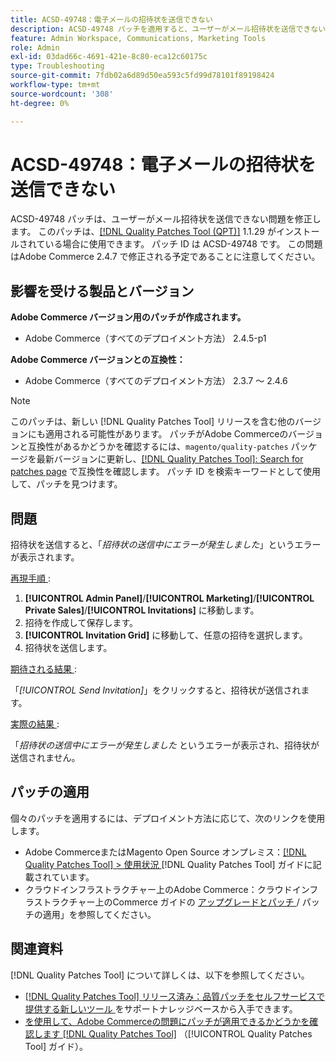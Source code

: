 ```yaml
---
title: ACSD-49748：電子メールの招待状を送信できない
description: ACSD-49748 パッチを適用すると、ユーザーがメール招待状を送信できないAdobe Commerceの問題を修正できます。
feature: Admin Workspace, Communications, Marketing Tools
role: Admin
exl-id: 03dad66c-4691-421e-8c80-eca12c60175c
type: Troubleshooting
source-git-commit: 7fdb02a6d89d50ea593c5fd99d78101f89198424
workflow-type: tm+mt
source-wordcount: '308'
ht-degree: 0%

---
```


# ACSD-49748：電子メールの招待状を送信できない

ACSD-49748 パッチは、ユーザーがメール招待状を送信できない問題を修正します。 このパッチは、[[!DNL Quality Patches Tool (QPT)]](https://experienceleague.adobe.com/ja/docs/commerce-operations/tools/quality-patches-tool/quality-patches-tool-to-self-serve-quality-patches) 1.1.29 がインストールされている場合に使用できます。 パッチ ID は ACSD-49748 です。 この問題はAdobe Commerce 2.4.7 で修正される予定であることに注意してください。

## 影響を受ける製品とバージョン

**Adobe Commerce バージョン用のパッチが作成されます。**

* Adobe Commerce（すべてのデプロイメント方法） 2.4.5-p1

**Adobe Commerce バージョンとの互換性：**

* Adobe Commerce（すべてのデプロイメント方法） 2.3.7 ～ 2.4.6

>[!NOTE]
>
>このパッチは、新しい [!DNL Quality Patches Tool] リリースを含む他のバージョンにも適用される可能性があります。 パッチがAdobe Commerceのバージョンと互換性があるかどうかを確認するには、`magento/quality-patches` パッケージを最新バージョンに更新し、[[!DNL Quality Patches Tool]: Search for patches page](https://experienceleague.adobe.com/tools/commerce-quality-patches/index.html?lang=ja) で互換性を確認します。 パッチ ID を検索キーワードとして使用して、パッチを見つけます。

## 問題

招待状を送信すると、「*招待状の送信中にエラーが発生しました*」というエラーが表示されます。

<u> 再現手順 </u>:

1. **[!UICONTROL Admin Panel]**/**[!UICONTROL Marketing]**/**[!UICONTROL Private Sales]**/**[!UICONTROL Invitations]** に移動します。
1. 招待を作成して保存します。
1. **[!UICONTROL Invitation Grid]** に移動して、任意の招待を選択します。
1. 招待状を送信します。

<u> 期待される結果 </u>:

「*[!UICONTROL Send Invitation]*」をクリックすると、招待状が送信されます。

<u> 実際の結果 </u>:

「*招待状の送信中にエラーが発生しました* というエラーが表示され、招待状が送信されません。

## パッチの適用

個々のパッチを適用するには、デプロイメント方法に応じて、次のリンクを使用します。

* Adobe CommerceまたはMagento Open Source オンプレミス：[[!DNL Quality Patches Tool] > 使用状況 ](/help/tools/quality-patches-tool/usage.md) [!DNL Quality Patches Tool] ガイドに記載されています。
* クラウドインフラストラクチャー上のAdobe Commerce：クラウドインフラストラクチャー上のCommerce ガイドの [ アップグレードとパッチ ](https://experienceleague.adobe.com/docs/commerce-cloud-service/user-guide/develop/upgrade/apply-patches.html?lang=ja)/ パッチの適用」を参照してください。

## 関連資料

[!DNL Quality Patches Tool] について詳しくは、以下を参照してください。

* [[!DNL Quality Patches Tool]  リリース済み：品質パッチをセルフサービスで提供する新しいツール ](https://experienceleague.adobe.com/ja/docs/commerce-operations/tools/quality-patches-tool/quality-patches-tool-to-self-serve-quality-patches) をサポートナレッジベースから入手できます。
* [ を使用して、Adobe Commerceの問題にパッチが適用できるかどうかを確認します  [!DNL Quality Patches Tool]](/help/tools/quality-patches-tool/patches-available-in-qpt/check-patch-for-magento-issue-with-magento-quality-patches.md) （[!UICONTROL Quality Patches Tool] ガイド）。

